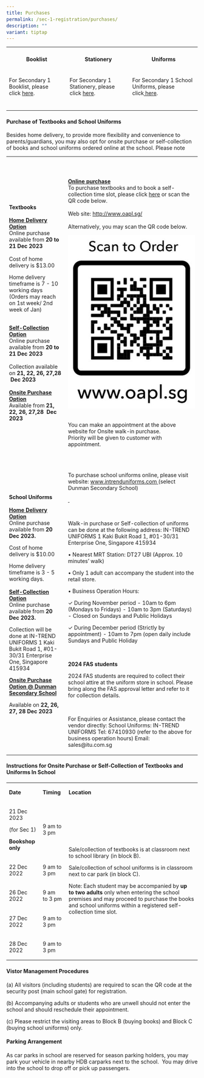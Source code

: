 ```yaml
---
title: Purchases
permalink: /sec-1-registration/purchases/
description: ""
variant: tiptap
---
```

<table><tbody><tr><th rowspan="1" colspan="1"><h4>Booklist</h4></th><th rowspan="1" colspan="1"><h4>Stationery</h4></th><th rowspan="1" colspan="1"><h4>Uniforms</h4></th></tr><tr><td rowspan="1" colspan="1"><p>For Secondary 1 Booklist, please click&nbsp;<a href="/files/Sec 1 Registration/3a_sec_1_booklist_2024__final.pdf" rel="noopener noreferrer nofollow" target="_blank">here</a>.</p></td><td rowspan="1" colspan="1"><p>For Secondary 1 Stationery, please click&nbsp;<a href="/files/Sec 1 Registration/3b_Sec_1_Stationery_List_2024__Final_.pdf" rel="noopener noreferrer nofollow" target="_blank">here</a>.</p></td><td rowspan="1" colspan="1"><p>For Secondary 1 School Uniforms, please click<a href="/files/Sec 1 Registration/3c_information_for_sale_of_uniforms_2024_dmnss.pdf" rel="noopener noreferrer nofollow" target="_blank">&nbsp;here</a>.</p></td></tr><tr><td rowspan="1" colspan="1"><p></p></td><td rowspan="1" colspan="1"><p></p></td><td rowspan="1" colspan="1"><p></p></td></tr></tbody></table><h4>Purchase of Textbooks and School Uniforms</h4><p>Besides home delivery, to provide more flexibility and convenience to parents/guardians, you may also opt for onsite purchase or self-collection of books and school uniforms ordered online at the school. Please note</p><p></p><table><tbody><tr><th rowspan="1" colspan="1"><p></p></th><th rowspan="1" colspan="1"><p></p></th></tr><tr><td rowspan="1" colspan="1"><p></p></td><td rowspan="1" colspan="1"><p></p></td></tr><tr><td rowspan="1" colspan="1"><p><strong>Textbooks</strong><br><br><strong><u>Home Delivery Option</u></strong><br>Online purchase available from&nbsp;<strong>20 to 21 Dec&nbsp;2023</strong><br><br>Cost of home delivery is $13.00</p><p></p><p>Home delivery timeframe is 7 - 10 working days (Orders may reach on 1st week/ 2nd week of Jan)</p><p><br><strong><u>Self-Collection Option</u></strong><br>Online purchase available from&nbsp;<strong>20 to 21 Dec&nbsp;2023</strong><br><br>Collection available on&nbsp;<strong>21, 22, 26, 27,28 &nbsp;Dec 2023</strong><br><br><strong><u>Onsite Purchase Option</u></strong><br>Available from <strong>21, 22, 26, 27,28 &nbsp;Dec 2023</strong></p></td><td rowspan="1" colspan="1"><p><strong><u>Online purchase</u></strong><br>To purchase textbooks and to book a self-collection time slot, please click <a href="http://www.oapl.sg/" rel="noopener noreferrer nofollow" target="_blank">here</a> or scan the QR code below.<br><br>Web site:&nbsp;<a href="http://www.oapl.sg/" rel="noopener noreferrer nofollow" target="_blank">http://www.oapl.sg/</a><br><br>Alternatively, you may scan the QR code below.<br></p><div class="isomer-image-wrapper"><img style="width: 100%" height="auto" width="100%" alt="" src="/images/Sec%201%20Registration/OnlinePurchase_OAPL.jpg"></div><p><br>You can make an appointment at the above website for Onsite walk-in purchase.<br>Priority will be given to customer with appointment.</p></td></tr><tr><td rowspan="1" colspan="1"><p><strong>School Uniforms</strong><br><br><strong><u>Home Delivery Option</u></strong><br>Online purchase available from&nbsp;<strong>20 Dec&nbsp;2023.</strong></p><p></p><p>Cost of home delivery is $10.00</p><p></p><p>Home delivery timeframe is 3&nbsp;- 5 working days.<br><br><strong><u>Self-Collection Option</u></strong><br>Online purchase available from&nbsp;<strong>20 Dec 2023.</strong></p><p></p><p>Collection will be done at IN-TREND UNIFORMS 1 Kaki Bukit Road 1, #01-30/31 Enterprise One, Singapore 415934</p><p></p><p><strong><u>Onsite Purchase Option @ Dunman Secondary School</u></strong></p><p>Available on <strong>22, 26, 27, 28 Dec 2023</strong></p></td><td rowspan="1" colspan="1"><p>&nbsp;</p><p>To purchase school uniforms online, please visit website:&nbsp;<a href="http://www.intrenduniforms.com/" rel="noopener noreferrer nofollow" target="_blank">www.intrenduniforms.com</a><u> </u>(select Dunman Secondary School)</p><p><u>&nbsp;</u></p><p></p><p>&nbsp;</p><p>Walk-in purchase or Self-collection of uniforms can be done at the following address: IN-TREND UNIFORMS 1 Kaki Bukit Road 1, #01-30/31 Enterprise One, Singapore 415934</p><p>• Nearest MRT Station: DT27 UBI (Approx. 10 minutes’ walk)</p><p>• Only 1 adult can accompany the student into the retail store.</p><p>• Business Operation Hours:</p><p>✓ During November period - 10am to 6pm (Mondays to Fridays) - 10am to 3pm (Saturdays) - Closed on Sundays and Public Holidays</p><p>✓ During December period (Strictly by appointment) - 10am to 7pm (open daily include Sundays and Public Holiday</p><p>&nbsp;</p><p><strong>2024 FAS students</strong></p><p>2024 FAS students are required to collect their school attire at the uniform store in school. Please bring along the FAS approval letter and refer to it for collection details.</p><p>&nbsp;</p><p>For Enquiries or Assistance, please contact the vendor directly: School Uniforms: IN-TREND UNIFORMS Tel: 67410930 (refer to the above for business operation hours) Email: sales@itu.com.sg</p></td></tr></tbody></table><h4>Instructions for Onsite Purchase or Self-Collection of Textbooks and Uniforms In School</h4><p></p><table><tbody><tr><td rowspan="1" colspan="1"><p><strong>Date</strong></p></td><td rowspan="1" colspan="1"><p><strong>Timing</strong></p></td><td rowspan="1" colspan="1"><p><strong>Location</strong></p></td></tr><tr><td rowspan="1" colspan="1"><p>21 Dec 2023</p><p>(for Sec 1)</p><p></p><p><strong>Bookshop only</strong></p></td><td rowspan="1" colspan="1"><p>9&nbsp;am to 3 pm</p></td><td rowspan="5" colspan="1"><p>Sale/collection of textbooks is at classroom next to school library (in block B).</p><p>Sale/collection of school uniforms is in classroom next to car park (in block C).</p><p>Note: Each student may be accompanied by&nbsp;<strong>up to&nbsp;two adults</strong>&nbsp;only when entering the school premises and may proceed to purchase the books and school uniforms within a registered self-collection time slot.</p></td></tr><tr><td rowspan="1" colspan="1"><p>22 Dec 2022</p></td><td rowspan="1" colspan="1"><p>9&nbsp;am to 3 pm</p></td></tr><tr><td rowspan="1" colspan="1"><p>26 Dec 2022</p></td><td rowspan="1" colspan="1"><p>9 am to&nbsp;3 pm</p></td></tr><tr><td rowspan="1" colspan="1"><p>27 Dec 2022</p></td><td rowspan="1" colspan="1"><p>9 am to 3 pm</p></td></tr><tr><td rowspan="1" colspan="1"><p>28 Dec 2022</p></td><td rowspan="1" colspan="1"><p>9 am to 3 pm</p></td></tr></tbody></table><p></p><h4>Vistor Management Procedures</h4><p>(a) All visitors (including students) are required to scan the QR code at the security post (main school gate) for registration.</p><p>(b) Accompanying adults or students who are unwell should not enter the school and should reschedule their appointment.</p><p>(c) Please restrict the visiting areas to Block B (buying books) and Block C (buying school uniforms) only.</p><h4>Parking Arrangement</h4><p>As car parks in school are reserved for season parking holders, you may park your vehicle in nearby HDB carparks next to the school.&nbsp;&nbsp;You may drive into the school to drop off or pick up passengers.</p>
